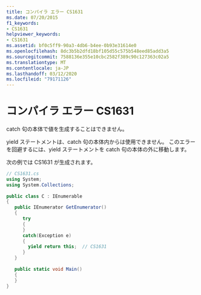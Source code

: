 ```yaml
---
title: コンパイラ エラー CS1631
ms.date: 07/20/2015
f1_keywords:
- CS1631
helpviewer_keywords:
- CS1631
ms.assetid: bf0c5ff9-90a3-4db6-b4ee-0b93e31614e0
ms.openlocfilehash: 8dc3b5b2dfd18bf105d55c575b548eed85add3a5
ms.sourcegitcommit: 7588136e355e10cbc2582f389c90c127363c02a5
ms.translationtype: MT
ms.contentlocale: ja-JP
ms.lasthandoff: 03/12/2020
ms.locfileid: "79171126"
---
```

# <a name="compiler-error-cs1631"></a>コンパイラ エラー CS1631
catch 句の本体で値を生成することはできません。  
  
 yield ステートメントは、catch 句の本体内からは使用できません。 このエラーを回避するには、yield ステートメントを catch 句の本体の外に移動します。  
  
 次の例では CS1631 が生成されます。  
  
```csharp  
// CS1631.cs  
using System;  
using System.Collections;  
  
public class C : IEnumerable  
{  
   public IEnumerator GetEnumerator()
   {  
      try  
      {  
      }  
      catch(Exception e)  
      {  
        yield return this;  // CS1631  
      }  
   }
  
   public static void Main()
   {  
   }  
}  
```
